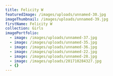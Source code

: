 ```yaml
---
title: Felicity W
featuredImage: /images/uploads/unnamed-30.jpg
imageThumbnail: /images/uploads/unnamed-39.jpg
firstName: Felicity W
collection: Girls
imagePortfolio:
  - image: /images/uploads/unnamed-37.jpg
  - image: /images/uploads/unnamed-35.jpg
  - image: /images/uploads/unnamed-36.jpg
  - image: /images/uploads/unnamed-22.jpg
  - image: /images/uploads/unnamed-28.jpg
  - image: /images/uploads/201710284327.jpg
  - {}
---
```


